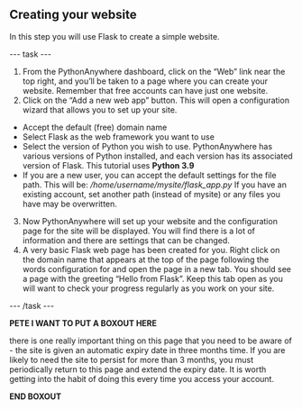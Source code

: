 ## Creating your website

In this step you will use Flask to create a simple website.

--- task ---

1. From the PythonAnywhere dashboard, click on the “Web” link near the top right, and you’ll be taken to a page where you can create your website.  Remember that free accounts can have just one website.
2. Click on the “Add a new web app” button. This will open a configuration wizard that allows you to set up your site. 

+ Accept the default (free) domain name
+ Select Flask as the web framework you want to use
+ Select the version of Python you wish to use. PythonAnywhere has various versions of Python installed, and each version has its associated version of Flask. This tutorial uses **Python 3.9**
+ If you are a new user, you can accept the default settings for the file path. This will be: 
*/home/username/mysite/flask_app.py*
If you have an existing account, set another path (instead of mysite) or any files you have may be overwritten.

3. Now PythonAnywhere will set up your website and the configuration page for the site will be displayed. You will find there is a lot of information and there are settings that can be changed.
4. A very basic Flask web page has been created for you. Right click on the domain name that appears at the top of the page following the words configuration for and open the page in a new tab. You should see a page with the greeting “Hello from Flask”. Keep this tab open as you will want to check your progress regularly as you work on your site. 

--- /task ---

**PETE I WANT TO PUT A BOXOUT HERE**

there is one really important thing on this page that you need to be aware of - the site is given an automatic expiry date in three months time.  If you are likely to need the site to persist for more than 3 months, you must periodically return to this page and extend the expiry date. It is worth getting into the habit of doing this every time you access your account.  

**END BOXOUT**
